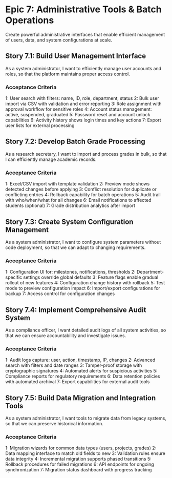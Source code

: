 # Epic 7: Administrative Tools & Batch Operations

Create powerful administrative interfaces that enable efficient management of users, data, and system configurations at scale.

## Story 7.1: Build User Management Interface

As a system administrator,
I want to efficiently manage user accounts and roles,
so that the platform maintains proper access control.

### Acceptance Criteria
1: User search with filters: name, ID, role, department, status
2: Bulk user import via CSV with validation and error reporting
3: Role assignment with approval workflow for sensitive roles
4: Account status management: active, suspended, graduated
5: Password reset and account unlock capabilities
6: Activity history shows login times and key actions
7: Export user lists for external processing

## Story 7.2: Develop Batch Grade Processing

As a research secretary,
I want to import and process grades in bulk,
so that I can efficiently manage academic records.

### Acceptance Criteria
1: Excel/CSV import with template validation
2: Preview mode shows detected changes before applying
3: Conflict resolution for duplicate or conflicting entries
4: Rollback capability for batch operations
5: Audit trail with who/when/what for all changes
6: Email notifications to affected students (optional)
7: Grade distribution analytics after import

## Story 7.3: Create System Configuration Management

As a system administrator,
I want to configure system parameters without code deployment,
so that we can adapt to changing requirements.

### Acceptance Criteria
1: Configuration UI for: milestones, notifications, thresholds
2: Department-specific settings override global defaults
3: Feature flags enable gradual rollout of new features
4: Configuration change history with rollback
5: Test mode to preview configuration impact
6: Import/export configurations for backup
7: Access control for configuration changes

## Story 7.4: Implement Comprehensive Audit System

As a compliance officer,
I want detailed audit logs of all system activities,
so that we can ensure accountability and investigate issues.

### Acceptance Criteria
1: Audit logs capture: user, action, timestamp, IP, changes
2: Advanced search with filters and date ranges
3: Tamper-proof storage with cryptographic signatures
4: Automated alerts for suspicious activities
5: Compliance reports for regulatory requirements
6: Data retention policies with automated archival
7: Export capabilities for external audit tools

## Story 7.5: Build Data Migration and Integration Tools

As a system administrator,
I want tools to migrate data from legacy systems,
so that we can preserve historical information.

### Acceptance Criteria
1: Migration wizards for common data types (users, projects, grades)
2: Data mapping interface to match old fields to new
3: Validation rules ensure data integrity
4: Incremental migration supports phased transitions
5: Rollback procedures for failed migrations
6: API endpoints for ongoing synchronization
7: Migration status dashboard with progress tracking
